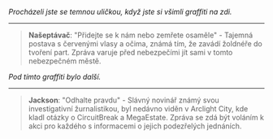 _Procházeli jste se temnou uličkou, když jste si všimli graffiti na zdi._

---

> **Našeptávač**: "Přidejte se k nám nebo zemřete osaměle" - Tajemná postava s červenými vlasy a očima, známá tím, že zavádí žoldnéře do tvoření part. Zpráva varuje před nebezpečími jít sami v tomto nebezpečném městě.

_Pod tímto graffiti bylo další._

---

> **Jackson**: "Odhalte pravdu" - Slávný novinář známý svou investigativní žurnalistikou, byl nedávno viděn v Arclight City, kde kladl otázky o CircuitBreak a MegaEstate. Zpráva se zdá být voláním k akci pro každého s informacemi o jejich podezřelých jednáních.
